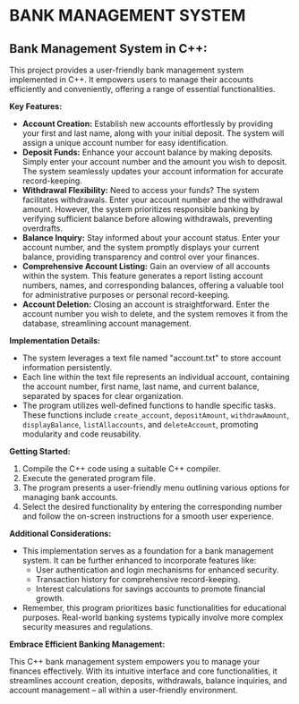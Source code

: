 # BANK MANAGEMENT SYSTEM

## Bank Management System in C++: 

This project provides a user-friendly bank management system implemented in C++. It empowers users to manage their accounts efficiently and conveniently, offering a range of essential functionalities.

**Key Features:**

* **Account Creation:** Establish new accounts effortlessly by providing your first and last name, along with your initial deposit. The system will assign a unique account number for easy identification.
* **Deposit Funds:** Enhance your account balance by making deposits. Simply enter your account number and the amount you wish to deposit. The system seamlessly updates your account information for accurate record-keeping.
* **Withdrawal Flexibility:** Need to access your funds? The system facilitates withdrawals. Enter your account number and the withdrawal amount. However, the system prioritizes responsible banking by verifying sufficient balance before allowing withdrawals, preventing overdrafts.
* **Balance Inquiry:** Stay informed about your account status. Enter your account number, and the system promptly displays your current balance, providing transparency and control over your finances.
* **Comprehensive Account Listing:** Gain an overview of all accounts within the system. This feature generates a report listing account numbers, names, and corresponding balances, offering a valuable tool for administrative purposes or personal record-keeping.
* **Account Deletion:**  Closing an account is straightforward. Enter the account number you wish to delete, and the system removes it from the database, streamlining account management.

**Implementation Details:**

* The system leverages a text file named "account.txt" to store account information persistently.
* Each line within the text file represents an individual account, containing the account number, first name, last name, and current balance, separated by spaces for clear organization.
* The program utilizes well-defined functions to handle specific tasks. These functions include `create_account`, `depositAmount`, `withdrawAmount`, `displayBalance`, `listAllaccounts`, and `deleteAccount`, promoting modularity and code reusability.

**Getting Started:**

1. Compile the C++ code using a suitable C++ compiler.
2. Execute the generated program file.
3. The program presents a user-friendly menu outlining various options for managing bank accounts.
4. Select the desired functionality by entering the corresponding number and follow the on-screen instructions for a smooth user experience.

**Additional Considerations:**

* This implementation serves as a foundation for a bank management system. It can be further enhanced to incorporate features like:
    * User authentication and login mechanisms for enhanced security.
    * Transaction history for comprehensive record-keeping.
    * Interest calculations for savings accounts to promote financial growth.
* Remember, this program prioritizes basic functionalities for educational purposes. Real-world banking systems typically involve more complex security measures and regulations.

**Embrace Efficient Banking Management:**

This C++ bank management system empowers you to manage your finances effectively. With its intuitive interface and core functionalities, it streamlines account creation, deposits, withdrawals, balance inquiries, and account management – all within a user-friendly environment.

